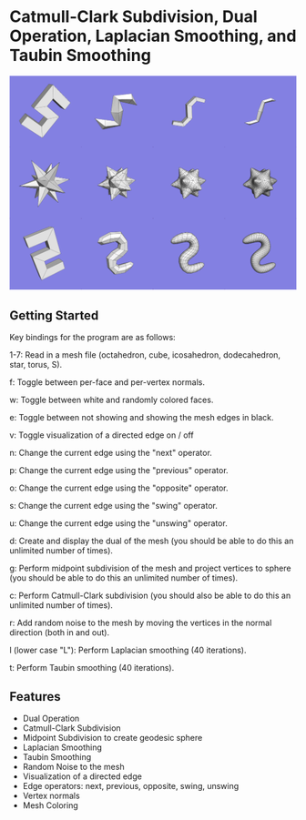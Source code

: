 # Catmull-Clark Subdivision, Dual Operation, Laplacian Smoothing, and Taubin Smoothing

<p align="center">
  <img src="misc/Proj_subdvision.png" width="800">
</p>

## Getting Started
Key bindings for the program are as follows:

1-7: Read in a mesh file (octahedron, cube, icosahedron, dodecahedron, star, torus, S).

f: Toggle between per-face and per-vertex normals.

w: Toggle between white and randomly colored faces.

e: Toggle between not showing and showing the mesh edges in black.

v: Toggle visualization of a directed edge on / off

n: Change the current edge using the "next" operator.

p: Change the current edge using the "previous" operator.

o: Change the current edge using the "opposite" operator.

s: Change the current edge using the "swing" operator.

u: Change the current edge using the "unswing" operator.

d: Create and display the dual of the mesh (you should be able to do this an unlimited number of times).

g: Perform midpoint subdivision of the mesh and project vertices to sphere (you should be able to do this an unlimited number of times).

c: Perform Catmull-Clark subdivision (you should also be able to do this an unlimited number of times).

r: Add random noise to the mesh by moving the vertices in the normal direction (both in and out).

l (lower case "L"): Perform Laplacian smoothing (40 iterations).

t: Perform Taubin smoothing (40 iterations).

## Features
- Dual Operation
- Catmull-Clark Subdivision
- Midpoint Subdivision to create geodesic sphere
- Laplacian Smoothing
- Taubin Smoothing
- Random Noise to the mesh
- Visualization of a directed edge
- Edge operators: next, previous, opposite, swing, unswing
- Vertex normals
- Mesh Coloring
